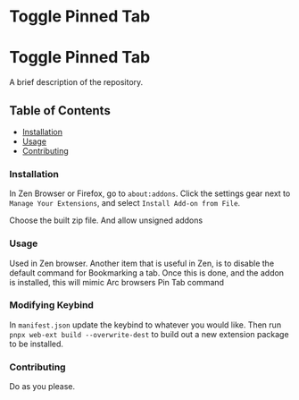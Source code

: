 # Toggle Pinned Tab

# Toggle Pinned Tab

A brief description of the repository.

## Table of Contents

- [Installation](#installation)
- [Usage](#usage)
- [Contributing](#contributing)

### Installation

In Zen Browser or Firefox, go to `about:addons`. Click the settings gear next to `Manage Your Extensions`, and select `Install Add-on from File`.

Choose the built zip file. And allow unsigned addons

### Usage

Used in Zen browser. Another item that is useful in Zen, is to disable the default command for Bookmarking a tab. Once this is done, and the addon is installed, this will mimic Arc browsers Pin Tab command

### Modifying Keybind

In `manifest.json` update the keybind to whatever you would like. Then run `pnpx web-ext build --overwrite-dest` to build out a new extension package to be installed.

### Contributing

Do as you please.
